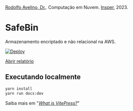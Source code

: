 [Rodolfo Avelino, Dr.](https://www.rodolfoavelino.com.br). Computação em Nuvem. [Insper](https://github.com/Insper), 2023.

# SafeBin

Armazenamento encriptado e não relacional na AWS.

[![Deploy](https://github.com/FelixLuciano/safe-bin/actions/workflows/deploy.yml/badge.svg)](https://github.com/FelixLuciano/safe-bin/actions/workflows/deploy.yml)

[Abrir relatório](https://github.lucianofelix.com.br/safe-bin/)

## Executando localmente

```bash
yarn install
yarn run docs:dev
```

Saiba mais em "[*What is VitePress?*](https://vitepress.vuejs.org/guide/what-is-vitepress)"
